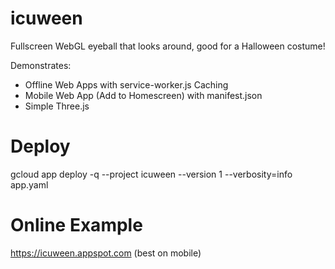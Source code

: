# icuween

Fullscreen WebGL eyeball that looks around, good for a Halloween costume!

Demonstrates: 

* Offline Web Apps with service-worker.js Caching
* Mobile Web App (Add to Homescreen) with manifest.json
* Simple Three.js 

# Deploy

gcloud app deploy -q --project icuween --version 1 --verbosity=info app.yaml

# Online Example

https://icuween.appspot.com (best on mobile)
